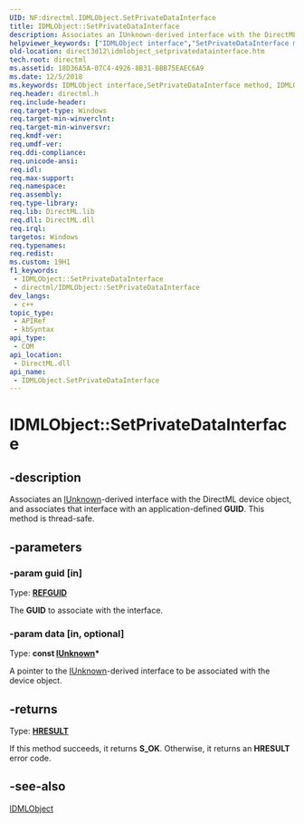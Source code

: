 ```yaml
---
UID: NF:directml.IDMLObject.SetPrivateDataInterface
title: IDMLObject::SetPrivateDataInterface
description: Associates an IUnknown-derived interface with the DirectML device object, and associates that interface with an application-defined GUID.
helpviewer_keywords: ["IDMLObject interface","SetPrivateDataInterface method","IDMLObject.SetPrivateDataInterface","IDMLObject::SetPrivateDataInterface","SetPrivateDataInterface","SetPrivateDataInterface method","SetPrivateDataInterface method","IDMLObject interface","direct3d12.idmlobject_setprivatedatainterface","directml/IDMLObject::SetPrivateDataInterface"]
old-location: direct3d12\idmlobject_setprivatedatainterface.htm
tech.root: directml
ms.assetid: 18D36A5A-07C4-4926-8B31-BBB75EAEC6A9
ms.date: 12/5/2018
ms.keywords: IDMLObject interface,SetPrivateDataInterface method, IDMLObject.SetPrivateDataInterface, IDMLObject::SetPrivateDataInterface, SetPrivateDataInterface, SetPrivateDataInterface method, SetPrivateDataInterface method,IDMLObject interface, direct3d12.idmlobject_setprivatedatainterface, directml/IDMLObject::SetPrivateDataInterface
req.header: directml.h
req.include-header: 
req.target-type: Windows
req.target-min-winverclnt: 
req.target-min-winversvr: 
req.kmdf-ver: 
req.umdf-ver: 
req.ddi-compliance: 
req.unicode-ansi: 
req.idl: 
req.max-support: 
req.namespace: 
req.assembly: 
req.type-library: 
req.lib: DirectML.lib
req.dll: DirectML.dll
req.irql: 
targetos: Windows
req.typenames: 
req.redist: 
ms.custom: 19H1
f1_keywords:
 - IDMLObject::SetPrivateDataInterface
 - directml/IDMLObject::SetPrivateDataInterface
dev_langs:
 - c++
topic_type:
 - APIRef
 - kbSyntax
api_type:
 - COM
api_location:
 - DirectML.dll
api_name:
 - IDMLObject.SetPrivateDataInterface
---
```


# IDMLObject::SetPrivateDataInterface


## -description

Associates an <a href="/windows/win32/api/unknwn/nn-unknwn-iunknown">IUnknown</a>-derived interface with the DirectML device object, and associates that interface with an application-defined <b>GUID</b>. This method is thread-safe.

## -parameters

### -param guid [in]

Type: <b><a href="/openspecs/windows_protocols/ms-oaut/6e7d7108-c213-40bc-8294-ac13fe68fd50">REFGUID</a></b>

The <b>GUID</b> to associate with the interface.

### -param data [in, optional]

Type: <b>const <a href="/windows/win32/api/unknwn/nn-unknwn-iunknown">IUnknown</a>*</b>

A pointer to the <a href="/windows/win32/api/unknwn/nn-unknwn-iunknown">IUnknown</a>-derived interface to be associated with the device object.

## -returns

Type: [**HRESULT**](/windows/desktop/winprog/windows-data-types)

If this method succeeds, it returns **S_OK**. Otherwise, it returns an **HRESULT** error code.

## -see-also

[IDMLObject](/windows/win32/api/directml/nn-directml-idmlobject)